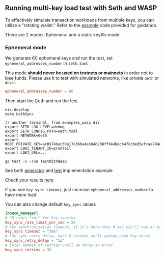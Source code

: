 ## Running multi-key load test with Seth and WASP
To effectively simulate transaction workloads from multiple keys, you can utilize a "rotating wallet." Refer to the [example](client_wasp_test.go) code provided for guidance.

There are 2 modes: Ephemeral and a static keyfile mode

### Ephemeral mode
We generate 60 ephemeral keys and run the test, set `ephemeral_addresses_number` in `seth.toml`

This mode **should never be used on testnets or mainnets** in order not to lose funds. Please use it to test with simulated networks, like private `Geth` or `Anvil`

```toml
ephemeral_addresses_number = 60
```
Then start the Geth and run the test

```
nix develop
make GethSync

// another terminal, from examples_wasp dir
export SETH_LOG_LEVEL=debug
export SETH_CONFIG_PATH=seth.toml
export NETWORK=Geth
export ROOT_PRIVATE_KEY=ac0974bec39a17e36ba4a6b4d238ff944bacb478cbed5efcae784d7bf4f2ff80
export LOKI_TENANT_ID=promtail
export LOKI_URL=...

go test -v -run TestWithWasp
```
See both [generator](client_wasp_test.go) and [test](client_wasp_test.go) implementation example

Check your results [here](https://grafana.ops.prod.cldev.sh/d/WaspDebug/waspdebug?orgId=1&from=now-5m&to=now)

If you see `key sync timeout`, just increase `ephemeral_addresses_number` to have more load

You can also change default `key_sync` values
```toml
[nonce_manager]
# 20 req/s limit for key syncing
key_sync_rate_limit_per_sec = 20
# key synchronization timeout, if it's more than N sec you'll see an error, raise amount of keys or increase the timeout
key_sync_timeout = "30s"
# key sync retry delay, each N seconds we'll updage each key nonce
key_sync_retry_delay = "1s"
# total number of retries until we throw an error
key_sync_retries = 30
```